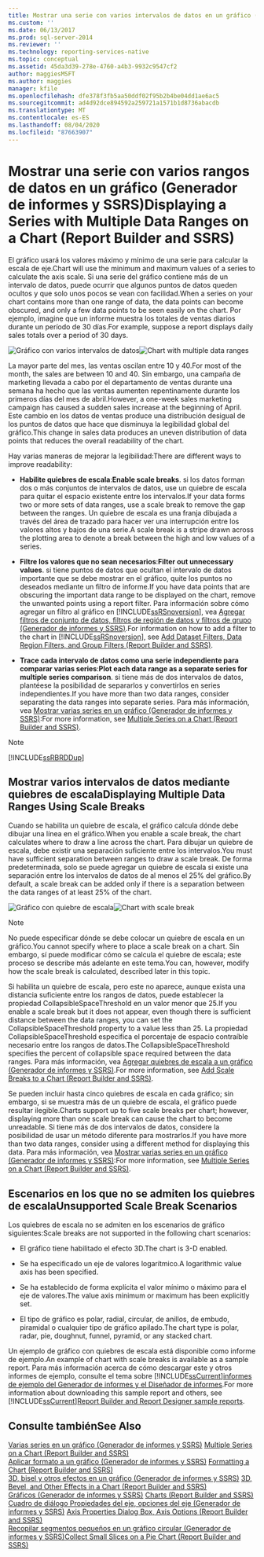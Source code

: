 ```yaml
---
title: Mostrar una serie con varios intervalos de datos en un gráfico (Generador de informes y SSRS) | Microsoft Docs
ms.custom: ''
ms.date: 06/13/2017
ms.prod: sql-server-2014
ms.reviewer: ''
ms.technology: reporting-services-native
ms.topic: conceptual
ms.assetid: 45da3d39-278e-4760-a4b3-9932c9547cf2
author: maggiesMSFT
ms.author: maggies
manager: kfile
ms.openlocfilehash: dfe378f3fb5aa50ddf02f95b2b4be04dd1ae6ac5
ms.sourcegitcommit: ad4d92dce894592a259721a1571b1d8736abacdb
ms.translationtype: MT
ms.contentlocale: es-ES
ms.lasthandoff: 08/04/2020
ms.locfileid: "87663907"
---
```

# <a name="displaying-a-series-with-multiple-data-ranges-on-a-chart-report-builder-and-ssrs"></a><span data-ttu-id="a4447-102">Mostrar una serie con varios rangos de datos en un gráfico (Generador de informes y SSRS)</span><span class="sxs-lookup"><span data-stu-id="a4447-102">Displaying a Series with Multiple Data Ranges on a Chart (Report Builder and SSRS)</span></span>
  <span data-ttu-id="a4447-103">El gráfico usará los valores máximo y mínimo de una serie para calcular la escala de eje.</span><span class="sxs-lookup"><span data-stu-id="a4447-103">Chart will use the minimum and maximum values of a series to calculate the axis scale.</span></span> <span data-ttu-id="a4447-104">Si una serie del gráfico contiene más de un intervalo de datos, puede ocurrir que algunos puntos de datos queden ocultos y que solo unos pocos se vean con facilidad.</span><span class="sxs-lookup"><span data-stu-id="a4447-104">When a series on your chart contains more than one range of data, the data points can become obscured, and only a few data points to be seen easily on the chart.</span></span> <span data-ttu-id="a4447-105">Por ejemplo, imagine que un informe muestra los totales de ventas diarios durante un período de 30 días.</span><span class="sxs-lookup"><span data-stu-id="a4447-105">For example, suppose a report displays daily sales totals over a period of 30 days.</span></span>  
  
 <span data-ttu-id="a4447-106">![Gráfico con varios intervalos de datos](../media/rs-multipledatarangeschart.gif "Gráfico con varios intervalos de datos")</span><span class="sxs-lookup"><span data-stu-id="a4447-106">![Chart with multiple data ranges](../media/rs-multipledatarangeschart.gif "Chart with multiple data ranges")</span></span>  
  
 <span data-ttu-id="a4447-107">La mayor parte del mes, las ventas oscilan entre 10 y 40.</span><span class="sxs-lookup"><span data-stu-id="a4447-107">For most of the month, the sales are between 10 and 40.</span></span> <span data-ttu-id="a4447-108">Sin embargo, una campaña de marketing llevada a cabo por el departamento de ventas durante una semana ha hecho que las ventas aumenten repentinamente durante los primeros días del mes de abril.</span><span class="sxs-lookup"><span data-stu-id="a4447-108">However, a one-week sales marketing campaign has caused a sudden sales increase at the beginning of April.</span></span> <span data-ttu-id="a4447-109">Este cambio en los datos de ventas produce una distribución desigual de los puntos de datos que hace que disminuya la legibilidad global del gráfico.</span><span class="sxs-lookup"><span data-stu-id="a4447-109">This change in sales data produces an uneven distribution of data points that reduces the overall readability of the chart.</span></span>  
  
 <span data-ttu-id="a4447-110">Hay varias maneras de mejorar la legibilidad:</span><span class="sxs-lookup"><span data-stu-id="a4447-110">There are different ways to improve readability:</span></span>  
  
-   <span data-ttu-id="a4447-111">**Habilite quiebres de escala**:</span><span class="sxs-lookup"><span data-stu-id="a4447-111">**Enable scale breaks**.</span></span> <span data-ttu-id="a4447-112">si los datos forman dos o más conjuntos de intervalos de datos, use un quiebre de escala para quitar el espacio existente entre los intervalos.</span><span class="sxs-lookup"><span data-stu-id="a4447-112">If your data forms two or more sets of data ranges, use a scale break to remove the gap between the ranges.</span></span> <span data-ttu-id="a4447-113">Un quiebre de escala es una franja dibujada a través del área de trazado para hacer ver una interrupción entre los valores altos y bajos de una serie.</span><span class="sxs-lookup"><span data-stu-id="a4447-113">A scale break is a stripe drawn across the plotting area to denote a break between the high and low values of a series.</span></span>  
  
-   <span data-ttu-id="a4447-114">**Filtre los valores que no sean necesarios**:</span><span class="sxs-lookup"><span data-stu-id="a4447-114">**Filter out unnecessary values**.</span></span> <span data-ttu-id="a4447-115">si tiene puntos de datos que ocultan el intervalo de datos importante que se debe mostrar en el gráfico, quite los puntos no deseados mediante un filtro de informe.</span><span class="sxs-lookup"><span data-stu-id="a4447-115">If you have data points that are obscuring the important data range to be displayed on the chart, remove the unwanted points using a report filter.</span></span> <span data-ttu-id="a4447-116">Para información sobre cómo agregar un filtro al gráfico en [!INCLUDE[ssRSnoversion](../../includes/ssrsnoversion-md.md)], vea [Agregar filtros de conjunto de datos, filtros de región de datos y filtros de grupo &#40;Generador de informes y SSRS&#41;](add-dataset-filters-data-region-filters-and-group-filters.md).</span><span class="sxs-lookup"><span data-stu-id="a4447-116">For information on how to add a filter to the chart in [!INCLUDE[ssRSnoversion](../../includes/ssrsnoversion-md.md)], see [Add Dataset Filters, Data Region Filters, and Group Filters &#40;Report Builder and SSRS&#41;](add-dataset-filters-data-region-filters-and-group-filters.md).</span></span>  
  
-   <span data-ttu-id="a4447-117">**Trace cada intervalo de datos como una serie independiente para comparar varias series**:</span><span class="sxs-lookup"><span data-stu-id="a4447-117">**Plot each data range as a separate series for multiple series comparison**.</span></span> <span data-ttu-id="a4447-118">si tiene más de dos intervalos de datos, plantéese la posibilidad de separarlos y convertirlos en series independientes.</span><span class="sxs-lookup"><span data-stu-id="a4447-118">If you have more than two data ranges, consider separating the data ranges into separate series.</span></span> <span data-ttu-id="a4447-119">Para más información, vea [Mostrar varias series en un gráfico &#40;Generador de informes y SSRS&#41;](multiple-series-on-a-chart-report-builder-and-ssrs.md):</span><span class="sxs-lookup"><span data-stu-id="a4447-119">For more information, see [Multiple Series on a Chart &#40;Report Builder and SSRS&#41;](multiple-series-on-a-chart-report-builder-and-ssrs.md).</span></span>  
  
> [!NOTE]  
>  [!INCLUDE[ssRBRDDup](../../includes/ssrbrddup-md.md)]  
  
## <a name="displaying-multiple-data-ranges-using-scale-breaks"></a><span data-ttu-id="a4447-120">Mostrar varios intervalos de datos mediante quiebres de escala</span><span class="sxs-lookup"><span data-stu-id="a4447-120">Displaying Multiple Data Ranges Using Scale Breaks</span></span>  
 <span data-ttu-id="a4447-121">Cuando se habilita un quiebre de escala, el gráfico calcula dónde debe dibujar una línea en el gráfico.</span><span class="sxs-lookup"><span data-stu-id="a4447-121">When you enable a scale break, the chart calculates where to draw a line across the chart.</span></span> <span data-ttu-id="a4447-122">Para dibujar un quiebre de escala, debe existir una separación suficiente entre los intervalos.</span><span class="sxs-lookup"><span data-stu-id="a4447-122">You must have sufficient separation between ranges to draw a scale break.</span></span> <span data-ttu-id="a4447-123">De forma predeterminada, solo se puede agregar un quiebre de escala si existe una separación entre los intervalos de datos de al menos el 25% del gráfico.</span><span class="sxs-lookup"><span data-stu-id="a4447-123">By default, a scale break can be added only if there is a separation between the data ranges of at least 25% of the chart.</span></span>  
  
 <span data-ttu-id="a4447-124">![Gráfico con quiebre de escala](../media/rs-multipledatarangeschart-scalebreak.gif "Gráfico con quiebre de escala")</span><span class="sxs-lookup"><span data-stu-id="a4447-124">![Chart with scale break](../media/rs-multipledatarangeschart-scalebreak.gif "Chart with scale break")</span></span>  
  
> [!NOTE]  
>  <span data-ttu-id="a4447-125">No puede especificar dónde se debe colocar un quiebre de escala en un gráfico.</span><span class="sxs-lookup"><span data-stu-id="a4447-125">You cannot specify where to place a scale break on a chart.</span></span> <span data-ttu-id="a4447-126">Sin embargo, sí puede modificar cómo se calcula el quiebre de escala; este proceso se describe más adelante en este tema.</span><span class="sxs-lookup"><span data-stu-id="a4447-126">You can, however, modify how the scale break is calculated, described later in this topic.</span></span>  
  
 <span data-ttu-id="a4447-127">Si habilita un quiebre de escala, pero este no aparece, aunque exista una distancia suficiente entre los rangos de datos, puede establecer la propiedad CollapsibleSpaceThreshold en un valor menor que 25.</span><span class="sxs-lookup"><span data-stu-id="a4447-127">If you enable a scale break but it does not appear, even though there is sufficient distance between the data ranges, you can set the CollapsibleSpaceThreshold property to a value less than 25.</span></span> <span data-ttu-id="a4447-128">La propiedad CollapsibleSpaceThreshold especifica el porcentaje de espacio contraíble necesario entre los rangos de datos.</span><span class="sxs-lookup"><span data-stu-id="a4447-128">The CollapsibleSpaceThreshold specifies the percent of collapsible space required between the data ranges.</span></span> <span data-ttu-id="a4447-129">Para más información, vea [Agregar quiebres de escala a un gráfico &#40;Generador de informes y SSRS&#41;](add-scale-breaks-to-a-chart-report-builder-and-ssrs.md).</span><span class="sxs-lookup"><span data-stu-id="a4447-129">For more information, see [Add Scale Breaks to a Chart &#40;Report Builder and SSRS&#41;](add-scale-breaks-to-a-chart-report-builder-and-ssrs.md).</span></span>  
  
 <span data-ttu-id="a4447-130">Se pueden incluir hasta cinco quiebres de escala en cada gráfico; sin embargo, si se muestra más de un quiebre de escala, el gráfico puede resultar ilegible.</span><span class="sxs-lookup"><span data-stu-id="a4447-130">Charts support up to five scale breaks per chart; however, displaying more than one scale break can cause the chart to become unreadable.</span></span> <span data-ttu-id="a4447-131">Si tiene más de dos intervalos de datos, considere la posibilidad de usar un método diferente para mostrarlos.</span><span class="sxs-lookup"><span data-stu-id="a4447-131">If you have more than two data ranges, consider using a different method for displaying this data.</span></span> <span data-ttu-id="a4447-132">Para más información, vea [Mostrar varias series en un gráfico &#40;Generador de informes y SSRS&#41;](multiple-series-on-a-chart-report-builder-and-ssrs.md):</span><span class="sxs-lookup"><span data-stu-id="a4447-132">For more information, see [Multiple Series on a Chart &#40;Report Builder and SSRS&#41;](multiple-series-on-a-chart-report-builder-and-ssrs.md).</span></span>  
  
## <a name="unsupported-scale-break-scenarios"></a><span data-ttu-id="a4447-133">Escenarios en los que no se admiten los quiebres de escala</span><span class="sxs-lookup"><span data-stu-id="a4447-133">Unsupported Scale Break Scenarios</span></span>  
 <span data-ttu-id="a4447-134">Los quiebres de escala no se admiten en los escenarios de gráfico siguientes:</span><span class="sxs-lookup"><span data-stu-id="a4447-134">Scale breaks are not supported in the following chart scenarios:</span></span>  
  
-   <span data-ttu-id="a4447-135">El gráfico tiene habilitado el efecto 3D.</span><span class="sxs-lookup"><span data-stu-id="a4447-135">The chart is 3-D enabled.</span></span>  
  
-   <span data-ttu-id="a4447-136">Se ha especificado un eje de valores logarítmico.</span><span class="sxs-lookup"><span data-stu-id="a4447-136">A logarithmic value axis has been specified.</span></span>  
  
-   <span data-ttu-id="a4447-137">Se ha establecido de forma explícita el valor mínimo o máximo para el eje de valores.</span><span class="sxs-lookup"><span data-stu-id="a4447-137">The value axis minimum or maximum has been explicitly set.</span></span>  
  
-   <span data-ttu-id="a4447-138">El tipo de gráfico es polar, radial, circular, de anillos, de embudo, piramidal o cualquier tipo de gráfico apilado.</span><span class="sxs-lookup"><span data-stu-id="a4447-138">The chart type is polar, radar, pie, doughnut, funnel, pyramid, or any stacked chart.</span></span>  
  
 <span data-ttu-id="a4447-139">Un ejemplo de gráfico con quiebres de escala está disponible como informe de ejemplo.</span><span class="sxs-lookup"><span data-stu-id="a4447-139">An example of chart with scale breaks is available as a sample report.</span></span> <span data-ttu-id="a4447-140">Para más información acerca de cómo descargar este y otros informes de ejemplo, consulte el tema sobre [!INCLUDE[ssCurrent](../../includes/sscurrent-md.md)][informes de ejemplo del Generador de informes y el Diseñador de informes](https://go.microsoft.com/fwlink/?LinkId=198283).</span><span class="sxs-lookup"><span data-stu-id="a4447-140">For more information about downloading this sample report and others, see [!INCLUDE[ssCurrent](../../includes/sscurrent-md.md)][Report Builder and Report Designer sample reports](https://go.microsoft.com/fwlink/?LinkId=198283).</span></span>  
  
## <a name="see-also"></a><span data-ttu-id="a4447-141">Consulte también</span><span class="sxs-lookup"><span data-stu-id="a4447-141">See Also</span></span>  
 <span data-ttu-id="a4447-142">[Varias series en un gráfico &#40;Generador de informes y SSRS&#41;](multiple-series-on-a-chart-report-builder-and-ssrs.md) </span><span class="sxs-lookup"><span data-stu-id="a4447-142">[Multiple Series on a Chart &#40;Report Builder and SSRS&#41;](multiple-series-on-a-chart-report-builder-and-ssrs.md) </span></span>  
 <span data-ttu-id="a4447-143">[Aplicar formato a un gráfico &#40;Generador de informes y SSRS&#41;](formatting-a-chart-report-builder-and-ssrs.md) </span><span class="sxs-lookup"><span data-stu-id="a4447-143">[Formatting a Chart &#40;Report Builder and SSRS&#41;](formatting-a-chart-report-builder-and-ssrs.md) </span></span>  
 <span data-ttu-id="a4447-144">[3D, bisel y otros efectos en un gráfico &#40;Generador de informes y SSRS&#41;](chart-effects-3d-bevel-and-other-report-builder.md) </span><span class="sxs-lookup"><span data-stu-id="a4447-144">[3D, Bevel, and Other Effects in a Chart &#40;Report Builder and SSRS&#41;](chart-effects-3d-bevel-and-other-report-builder.md) </span></span>  
 <span data-ttu-id="a4447-145">[Gráficos &#40;Generador de informes y SSRS&#41;](charts-report-builder-and-ssrs.md) </span><span class="sxs-lookup"><span data-stu-id="a4447-145">[Charts &#40;Report Builder and SSRS&#41;](charts-report-builder-and-ssrs.md) </span></span>  
 <span data-ttu-id="a4447-146">[Cuadro de diálogo Propiedades del eje, opciones del eje &#40;Generador de informes y SSRS&#41;](../axis-properties-dialog-box-axis-options-report-builder-and-ssrs.md) </span><span class="sxs-lookup"><span data-stu-id="a4447-146">[Axis Properties Dialog Box, Axis Options &#40;Report Builder and SSRS&#41;](../axis-properties-dialog-box-axis-options-report-builder-and-ssrs.md) </span></span>  
 [<span data-ttu-id="a4447-147">Recopilar segmentos pequeños en un gráfico circular &#40;Generador de informes y SSRS&#41;</span><span class="sxs-lookup"><span data-stu-id="a4447-147">Collect Small Slices on a Pie Chart &#40;Report Builder and SSRS&#41;</span></span>](collect-small-slices-on-a-pie-chart-report-builder-and-ssrs.md)  
  
  
